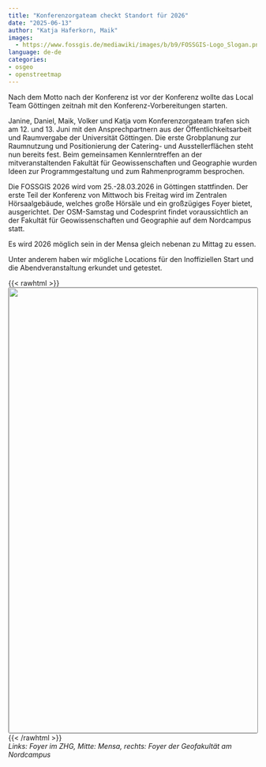 ```yaml
---
title: "Konferenzorgateam checkt Standort für 2026"
date: "2025-06-13"
author: "Katja Haferkorn, Maik"
images:
  - https://www.fossgis.de/mediawiki/images/b/b9/FOSSGIS-Logo_Slogan.png
language: de-de
categories:
- osgeo
- openstreetmap
---
```


Nach dem Motto nach der Konferenz ist vor der Konferenz wollte das Local Team Göttingen zeitnah mit den Konferenz-Vorbereitungen starten.

Janine, Daniel, Maik, Volker und Katja vom Konferenzorgateam trafen sich am 12. und 13. Juni mit den Ansprechpartnern aus der Öffentlichkeitsarbeit und Raumvergabe der Universität Göttingen. Die erste Grobplanung zur Raumnutzung und Positionierung der Catering- und Ausstellerflächen steht nun bereits fest. Beim gemeinsamen Kennlerntreffen an der mitveranstaltenden Fakultät für Geowissenschaften und Geographie wurden Ideen zur Programmgestaltung und zum Rahmenprogramm besprochen.

Die FOSSGIS 2026 wird vom 25.-28.03.2026 in Göttingen stattfinden. Der erste Teil der Konferenz von Mittwoch bis Freitag wird im Zentralen Hörsaalgebäude, welches große Hörsäle und ein großzügiges Foyer bietet, ausgerichtet.
Der OSM-Samstag und Codesprint findet voraussichtlich an der Fakultät für Geowissenschaften und Geographie auf dem Nordcampus statt.

Es wird 2026 möglich sein in der Mensa gleich nebenan zu Mittag zu essen.

Unter anderem haben wir mögliche Locations für den Inoffiziellen Start und die Abendveranstaltung erkundet und getestet.  



 {{< rawhtml >}}
<img src="/news/images/2025-06-13_Pics_Artikel_Vorort-Termin.png" width="900" style="border: 1px solid #808080; border-radius: 3px;"/></a>
{{< /rawhtml >}}   
*Links: Foyer im ZHG, Mitte: Mensa, rechts: Foyer der Geofakultät am Nordcampus*  

